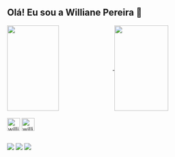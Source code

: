 ## Olá! Eu sou a Williane Pereira 👋

<a href="https://github.com/Williane28/github-readme-stats">
  <img height=200 width="49%"align="center" src="https://github-readme-stats.vercel.app/api?username=Williane28&show_icons=true&theme=neon" />
</a>
<a href="https://github.com/Williane28/convoychat">
  <img height=200 width="50%" align="center" src="https://github-readme-stats.vercel.app/api/top-langs?username=Williane28&layout=compact&langs_count=8&theme=neon" />
</a>

<div style="display: inline_block"><br>
  <img align="center" alt="willi-html" height="30" widht="40" src="https://cdn.jsdelivr.net/gh/devicons/devicon/icons/html5/html5-original.svg">
  <img align="center" alt="willi-cplusplus" height="30" widht="40" src="https://cdn.jsdelivr.net/gh/devicons/devicon/icons/cplusplus/cplusplus-original.svg"> 
</div>

##

<div>
  <a href="mailto:willianepereira44@gmail.com" target="_blank" rel="external1"><img src="https://img.shields.io/badge/Gmail-D14836?style=for-the-badge&logo=gmail&logoColor=white" target="_blank"></a>
  <a href="https://instagram.com/_willi28?utm_source=qr&igshid=MzNlNGNkZWQ4Mg%3D%3D" target="_blank" rel="external1"><img src="https://img.shields.io/badge/Instagram-E4405F?style=for-the-badge&logo=instagram&logoColor=white" target="_blank"></a>
  <a href="https://www.linkedin.com/in/williane-pereira-6700b7251/" target="_blank" rel="external1"><img src="https://img.shields.io/badge/LinkedIn-0077B5?style=for-the-badge&logo=linkedin&logoColor=white" target="_blank"></a>
  
</div>
